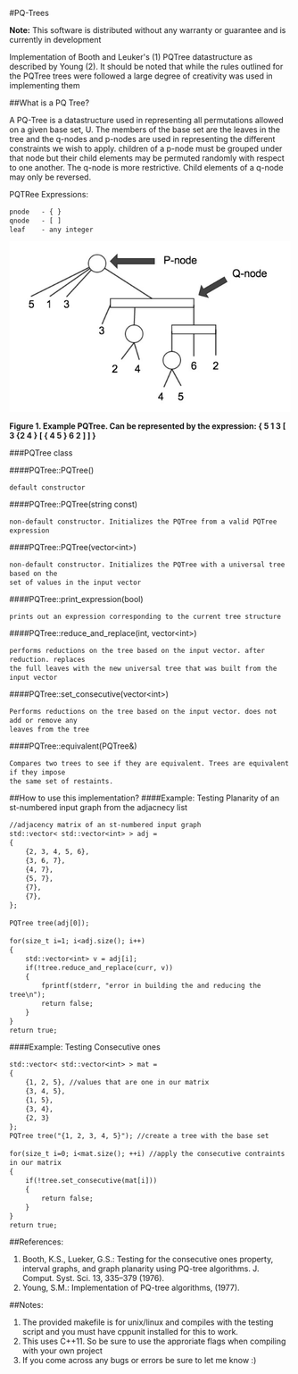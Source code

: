 #PQ-Trees

**Note:** This software is distributed without any warranty or guarantee and is currently in development

Implementation of Booth and Leuker's (1) PQTree datastructure as described by Young (2). It should be noted that while the rules outlined for the PQTree trees were followed a large degree of creativity was used in implementing them

##What is a PQ Tree?

A PQ-Tree is a datastructure used in representing all permutations allowed on a given base set, U. The members of the base set are the leaves in the tree and the q-nodes and p-nodes are used in representing the different constraints we wish to apply. children of a p-node must be grouped under that node but their child elements may be permuted randomly with respect to one another. The q-node is more restrictive. Child elements of a q-node may only be reversed.

PQTRee Expressions:

    pnode   - { }
    qnode   - [ ]
    leaf    - any integer

![Alt text](tree_example.jpg "PQTree example")

**Figure 1. Example PQTree. Can be represented by the expression: { 5 1 3 [ 3 {2 4 } [ { 4 5 } 6 2 ] ] }**
    
###PQTree class

####PQTree::PQTree()

    default constructor
    
####PQTree::PQTree(string const)

    non-default constructor. Initializes the PQTree from a valid PQTree expression

####PQTree::PQTree(vector\<int>)

    non-default constructor. Initializes the PQTree with a universal tree based on the 
    set of values in the input vector
####PQTree::print_expression(bool)

    prints out an expression corresponding to the current tree structure
####PQTree::reduce\_and_replace(int, vector\<int>)

    performs reductions on the tree based on the input vector. after reduction. replaces 
    the full leaves with the new universal tree that was built from the input vector
####PQTree::set\_consecutive(vector\<int>)

    Performs reductions on the tree based on the input vector. does not add or remove any 
    leaves from the tree
####PQTree::equivalent(PQTree&)

    Compares two trees to see if they are equivalent. Trees are equivalent if they impose 
    the same set of restaints.

##How to use this implementation?
####Example: Testing Planarity of an st-numbered input graph from the adjacnecy list

    //adjacency matrix of an st-numbered input graph
    std::vector< std::vector<int> > adj =
    {
        {2, 3, 4, 5, 6},
        {3, 6, 7},
        {4, 7},
        {5, 7},
        {7},
        {7},
    };
        
    PQTree tree(adj[0]);
        
    for(size_t i=1; i<adj.size(); i++)
    {
        std::vector<int> v = adj[i];
        if(!tree.reduce_and_replace(curr, v))
        {
            fprintf(stderr, "error in building the and reducing the tree\n");
            return false;
        }
    }
    return true;

####Example: Testing Consecutive ones 

    std::vector< std::vector<int> > mat =
    {
        {1, 2, 5}, //values that are one in our matrix
        {3, 4, 5},
        {1, 5},
        {3, 4},
        {2, 3}
    };
    PQTree tree("{1, 2, 3, 4, 5}"); //create a tree with the base set
        
    for(size_t i=0; i<mat.size(); ++i) //apply the consecutive contraints in our matrix
    {
        if(!tree.set_consecutive(mat[i]))
        {
            return false;
        }
    }
    return true;

##References:

1. Booth, K.S., Lueker, G.S.: Testing for the consecutive ones property, interval graphs, and graph planarity using PQ-tree algorithms. J. Comput. Syst. Sci. 13, 335–379 (1976).
2. Young, S.M.: Implementation of PQ-tree algorithms, (1977).

##Notes:

1. The provided makefile is for unix/linux and compiles with the testing script and you must have cppunit installed for this to work. 
2. This uses C++11. So be sure to use the approriate flags when compiling with your own project
3. If you come across any bugs or errors be sure to let me know :)

